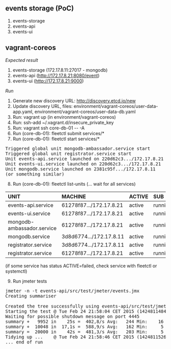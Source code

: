 events storage (PoC)
--------------------

1. events-storage
2. events-api
3. events-ui

vagrant-coreos
--------------

*Expected result*

1. events-storage (172.17.8.11:27017 - mongodb)
2. events-api (http://172.17.8.21:8080/event)
3. events-ui (http://172.17.8.21:9000)

*Run*

1. Generate new discovery URL: http://discovery.etcd.io/new
2. Update discovery URL, files: environment/vagrant-coreos/user-data-app.yaml, environment/vagrant-coreos/user-data-db.yaml
3. Run: vagrant up (in environment/vagrant-coreos)
4. Run: ssh-add ~/.vagrant.d/insecure_private_key
5. Run: vagrant ssh core-db-01 -- -A
6. Run (core-db-01): fleetctl submit services/*
7. Run (core-db-01): fleetctl start services/*

<pre>
Triggered global unit mongodb-ambassador.service start
Triggered global unit registrator.service start
Unit events-api.service launched on 220d62c3.../172.17.8.21
Unit events-ui.service launched on 220d62c3.../172.17.8.21
Unit mongodb.service launched on 2381c95f.../172.17.8.11
(or something similar)
</pre>

8. Run (core-db-01): fleetctl list-units (... wait for all services)

UNIT				        |MACHINE			        |ACTIVE	|SUB
:---------------------------|:--------------------------|:------|:------
events-api.service		    |61278f87.../172.17.8.21	|active	|running
events-ui.service		    |61278f87.../172.17.8.21	|active	|running
mongodb-ambassador.service	|61278f87.../172.17.8.21	|active	|running
mongodb.service			    |3d8d6774.../172.17.8.11	|active	|running
registrator.service		    |3d8d6774.../172.17.8.11	|active	|running
registrator.service		    |61278f87.../172.17.8.21	|active	|running

(if some service has status ACTIVE=failed, check service with fleetctl or systemctl)

9. Run jmeter tests

<pre>
jmeter -n -t events-api/src/test/jmeter/events.jmx
Creating summariser <summary>
Created the tree successfully using events-api/src/test/jmeter/events.jmx
Starting the test @ Tue Feb 24 21:58:04 CET 2015 (1424811484804)
Waiting for possible shutdown message on port 4445
summary +   9952 in    25s =  402,8/s Avg:   244 Min:    16 Max:  4052 Err:     0 (0,00%) Active: 100 Started: 100 Finished: 0
summary +  10048 in  17,1s =  588,9/s Avg:   162 Min:     5 Max:   429 Err:     0 (0,00%) Active: 0 Started: 100 Finished: 100
summary =  20000 in    42s =  481,3/s Avg:   203 Min:     5 Max:  4052 Err:     0 (0,00%)
Tidying up ...    @ Tue Feb 24 21:58:46 CET 2015 (1424811526849)
... end of run
</pre>
